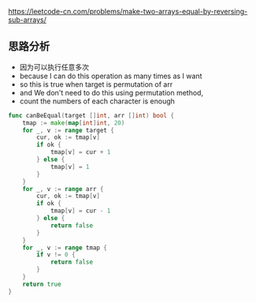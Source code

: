 https://leetcode-cn.com/problems/make-two-arrays-equal-by-reversing-sub-arrays/

## 思路分析
- 因为可以执行任意多次
- because I can do this operation as many times as I want
- so this is true when target is permutation of arr
- and We don't need to do this using permutation method,
- count the numbers of each character is enough
```go
func canBeEqual(target []int, arr []int) bool {
    tmap := make(map[int]int, 20)
    for _, v := range target {
        cur, ok := tmap[v]
        if ok {
            tmap[v] = cur + 1
        } else {
            tmap[v] = 1
        }
    }
    for _, v := range arr {
        cur, ok := tmap[v]
        if ok {
            tmap[v] = cur - 1
        } else {
            return false
        }
    }
    for _, v := range tmap {
        if v != 0 {
            return false
        }
    }
    return true
}
```